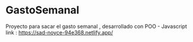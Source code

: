# GastoSemanal
Proyecto para sacar el gasto semanal , desarrollado con POO - Javascript
link : https://sad-noyce-94e368.netlify.app/
